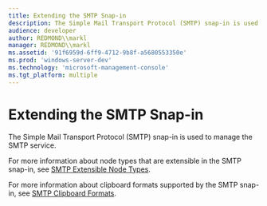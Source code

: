 ```yaml
---
title: Extending the SMTP Snap-in
description: The Simple Mail Transport Protocol (SMTP) snap-in is used to manage the SMTP service.
audience: developer
author: REDMOND\\markl
manager: REDMOND\\markl
ms.assetid: '91f6959d-6ff9-4712-9b8f-a5680553350e'
ms.prod: 'windows-server-dev'
ms.technology: 'microsoft-management-console'
ms.tgt_platform: multiple
---
```


# Extending the SMTP Snap-in

The Simple Mail Transport Protocol (SMTP) snap-in is used to manage the SMTP service.

For more information about node types that are extensible in the SMTP snap-in, see [SMTP Extensible Node Types](smtp-extensible-node-types.md).

For more information about clipboard formats supported by the SMTP snap-in, see [SMTP Clipboard Formats](smtp-clipboard-formats.md).

 

 




